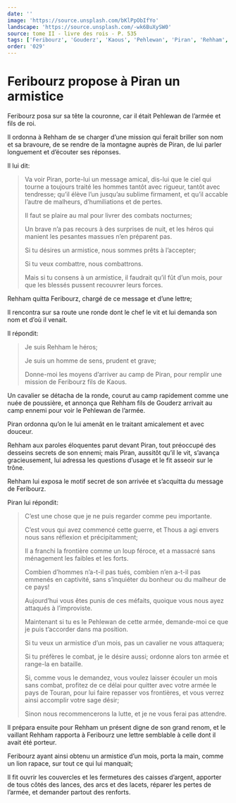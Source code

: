 ```yaml
---
date: ''
image: 'https://source.unsplash.com/bKlPpObIfYo'
landscape: 'https://source.unsplash.com/-wk6BuXySW0'
source: tome II - livre des rois - P. 535
tags: ['Feribourz', 'Gouderz', 'Kaous', 'Pehlewan', 'Piran', 'Rehham', 'Thous', 'Touran']
order: '029'
---
```


# Feribourz propose à Piran un armistice

Feribourz posa sur sa tête la couronne, car il était Pehlewan de l’armée et fils de roi.

Il ordonna à Rehham de se charger d’une mission qui ferait briller son nom et sa bravoure, de se rendre de la montagne auprès de Piran, de lui parler longuement et d’écouter ses réponses.

Il lui dit:

> Va voir Piran, porte-lui un message amical, dis-lui que le ciel qui tourne a toujours traité les hommes tantôt avec rigueur, tantôt avec tendresse; qu’il élève l’un jusqu’au sublime firmament, et qu’il accable l’autre de malheurs, d’humiliations et de pertes.
>
> Il faut se plaire au mal pour livrer des combats nocturnes;
>
> Un brave n’a pas recours à des surprises de nuit, et les héros qui manient les pesantes massues n’en préparent pas.
>
> Si tu désires un armistice, nous sommes prêts à l’accepter;
>
> Si tu veux combattre, nous combattrons.
>
> Mais si tu consens à un armistice, il faudrait qu’il fût d’un mois, pour que les blessés pussent recouvrer leurs forces.

Rehham quitta Feribourz, chargé de ce message et d’une lettre;

Il rencontra sur sa route une ronde dont le chef le vit et lui demanda son nom et d’où il venait.

Il répondit:

> Je suis Rehham le héros;
>
> Je suis un homme de sens, prudent et grave;
>
> Donne-moi les moyens d’arriver au camp de Piran, pour remplir une mission de Feribourz fils de Kaous.

Un cavalier se détacha de la ronde, courut au camp rapidement comme une nuée de poussière, et annonça que Rehham fils de Gouderz arrivait au camp ennemi pour voir le Pehlewan de l’armée.

Piran ordonna qu’on le lui amenât en le traitant amicalement et avec douceur.

Rehham aux paroles éloquentes parut devant Piran, tout préoccupé des desseins secrets
de son ennemi; mais Piran, aussitôt qu’il le vit, s’avança gracieusement, lui adressa les questions d’usage et le fit asseoir sur le trône.

Rehham lui exposa le motif secret de son arrivée et s’acquitta du message de Feribourz.

Piran lui répondit:

> C’est une chose que je ne puis regarder comme peu importante.
>
> C’est vous qui avez commencé cette guerre, et Thous a agi envers nous sans réflexion et précipitamment;
>
> Il a franchi la frontière comme un loup féroce, et a massacré sans ménagement les faibles et les forts.
>
> Combien d’hommes n’a-t-il pas tués, combien n’en a-t-il pas emmenés en captivité, sans s’inquiéter du bonheur ou du malheur de ce pays!
>
> Aujourd’hui vous êtes punis de ces méfaits, quoique vous nous ayez attaqués à l’improviste.
>
> Maintenant si tu es le Pehlewan de cette armée, demande-moi ce que je puis t’accorder dans ma position.
>
> Si tu veux un armistice d’un mois, pas un cavalier ne vous attaquera;
>
> Si tu préfères le combat, je le désire aussi; ordonne alors ton armée et range-la en bataille.
>
> Si, comme vous le demandez, vous voulez laisser écouler un mois sans combat, profitez de ce délai pour quitter avec votre armée le pays de Touran, pour lui faire repasser vos frontières, et vous verrez ainsi accomplir votre sage désir;
>
> Sinon nous recommencerons la lutte, et je ne vous ferai pas attendre.

Il prépara ensuite pour Rehham un présent digne de son grand renom, et le vaillant Rehham rapporta à Feribourz une lettre semblable à celle dont il avait été porteur.

Feribourz ayant ainsi obtenu un armistice d’un mois, porta la main, comme un lion rapace, sur tout ce qui lui manquait;

Il fit ouvrir les couvercles et les fermetures des caisses d’argent, apporter de tous côtés des lances, des arcs et des lacets, réparer les pertes de l’armée, et demander partout des renforts.
